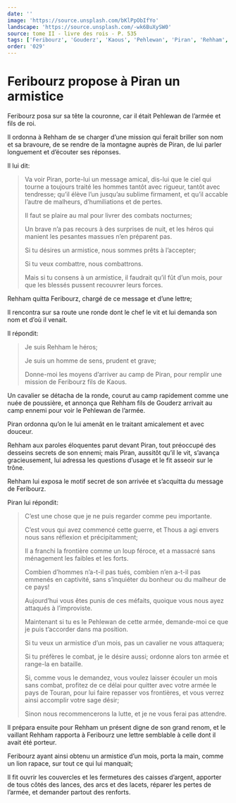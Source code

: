 ```yaml
---
date: ''
image: 'https://source.unsplash.com/bKlPpObIfYo'
landscape: 'https://source.unsplash.com/-wk6BuXySW0'
source: tome II - livre des rois - P. 535
tags: ['Feribourz', 'Gouderz', 'Kaous', 'Pehlewan', 'Piran', 'Rehham', 'Thous', 'Touran']
order: '029'
---
```


# Feribourz propose à Piran un armistice

Feribourz posa sur sa tête la couronne, car il était Pehlewan de l’armée et fils de roi.

Il ordonna à Rehham de se charger d’une mission qui ferait briller son nom et sa bravoure, de se rendre de la montagne auprès de Piran, de lui parler longuement et d’écouter ses réponses.

Il lui dit:

> Va voir Piran, porte-lui un message amical, dis-lui que le ciel qui tourne a toujours traité les hommes tantôt avec rigueur, tantôt avec tendresse; qu’il élève l’un jusqu’au sublime firmament, et qu’il accable l’autre de malheurs, d’humiliations et de pertes.
>
> Il faut se plaire au mal pour livrer des combats nocturnes;
>
> Un brave n’a pas recours à des surprises de nuit, et les héros qui manient les pesantes massues n’en préparent pas.
>
> Si tu désires un armistice, nous sommes prêts à l’accepter;
>
> Si tu veux combattre, nous combattrons.
>
> Mais si tu consens à un armistice, il faudrait qu’il fût d’un mois, pour que les blessés pussent recouvrer leurs forces.

Rehham quitta Feribourz, chargé de ce message et d’une lettre;

Il rencontra sur sa route une ronde dont le chef le vit et lui demanda son nom et d’où il venait.

Il répondit:

> Je suis Rehham le héros;
>
> Je suis un homme de sens, prudent et grave;
>
> Donne-moi les moyens d’arriver au camp de Piran, pour remplir une mission de Feribourz fils de Kaous.

Un cavalier se détacha de la ronde, courut au camp rapidement comme une nuée de poussière, et annonça que Rehham fils de Gouderz arrivait au camp ennemi pour voir le Pehlewan de l’armée.

Piran ordonna qu’on le lui amenât en le traitant amicalement et avec douceur.

Rehham aux paroles éloquentes parut devant Piran, tout préoccupé des desseins secrets
de son ennemi; mais Piran, aussitôt qu’il le vit, s’avança gracieusement, lui adressa les questions d’usage et le fit asseoir sur le trône.

Rehham lui exposa le motif secret de son arrivée et s’acquitta du message de Feribourz.

Piran lui répondit:

> C’est une chose que je ne puis regarder comme peu importante.
>
> C’est vous qui avez commencé cette guerre, et Thous a agi envers nous sans réflexion et précipitamment;
>
> Il a franchi la frontière comme un loup féroce, et a massacré sans ménagement les faibles et les forts.
>
> Combien d’hommes n’a-t-il pas tués, combien n’en a-t-il pas emmenés en captivité, sans s’inquiéter du bonheur ou du malheur de ce pays!
>
> Aujourd’hui vous êtes punis de ces méfaits, quoique vous nous ayez attaqués à l’improviste.
>
> Maintenant si tu es le Pehlewan de cette armée, demande-moi ce que je puis t’accorder dans ma position.
>
> Si tu veux un armistice d’un mois, pas un cavalier ne vous attaquera;
>
> Si tu préfères le combat, je le désire aussi; ordonne alors ton armée et range-la en bataille.
>
> Si, comme vous le demandez, vous voulez laisser écouler un mois sans combat, profitez de ce délai pour quitter avec votre armée le pays de Touran, pour lui faire repasser vos frontières, et vous verrez ainsi accomplir votre sage désir;
>
> Sinon nous recommencerons la lutte, et je ne vous ferai pas attendre.

Il prépara ensuite pour Rehham un présent digne de son grand renom, et le vaillant Rehham rapporta à Feribourz une lettre semblable à celle dont il avait été porteur.

Feribourz ayant ainsi obtenu un armistice d’un mois, porta la main, comme un lion rapace, sur tout ce qui lui manquait;

Il fit ouvrir les couvercles et les fermetures des caisses d’argent, apporter de tous côtés des lances, des arcs et des lacets, réparer les pertes de l’armée, et demander partout des renforts.
